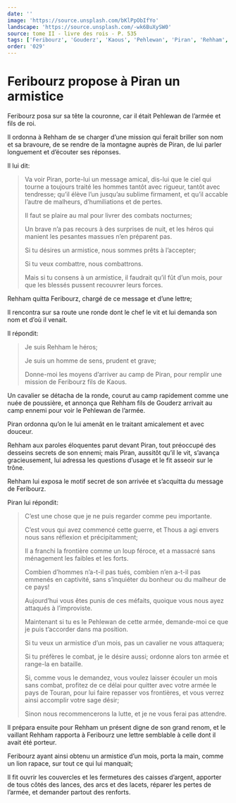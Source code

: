 ```yaml
---
date: ''
image: 'https://source.unsplash.com/bKlPpObIfYo'
landscape: 'https://source.unsplash.com/-wk6BuXySW0'
source: tome II - livre des rois - P. 535
tags: ['Feribourz', 'Gouderz', 'Kaous', 'Pehlewan', 'Piran', 'Rehham', 'Thous', 'Touran']
order: '029'
---
```


# Feribourz propose à Piran un armistice

Feribourz posa sur sa tête la couronne, car il était Pehlewan de l’armée et fils de roi.

Il ordonna à Rehham de se charger d’une mission qui ferait briller son nom et sa bravoure, de se rendre de la montagne auprès de Piran, de lui parler longuement et d’écouter ses réponses.

Il lui dit:

> Va voir Piran, porte-lui un message amical, dis-lui que le ciel qui tourne a toujours traité les hommes tantôt avec rigueur, tantôt avec tendresse; qu’il élève l’un jusqu’au sublime firmament, et qu’il accable l’autre de malheurs, d’humiliations et de pertes.
>
> Il faut se plaire au mal pour livrer des combats nocturnes;
>
> Un brave n’a pas recours à des surprises de nuit, et les héros qui manient les pesantes massues n’en préparent pas.
>
> Si tu désires un armistice, nous sommes prêts à l’accepter;
>
> Si tu veux combattre, nous combattrons.
>
> Mais si tu consens à un armistice, il faudrait qu’il fût d’un mois, pour que les blessés pussent recouvrer leurs forces.

Rehham quitta Feribourz, chargé de ce message et d’une lettre;

Il rencontra sur sa route une ronde dont le chef le vit et lui demanda son nom et d’où il venait.

Il répondit:

> Je suis Rehham le héros;
>
> Je suis un homme de sens, prudent et grave;
>
> Donne-moi les moyens d’arriver au camp de Piran, pour remplir une mission de Feribourz fils de Kaous.

Un cavalier se détacha de la ronde, courut au camp rapidement comme une nuée de poussière, et annonça que Rehham fils de Gouderz arrivait au camp ennemi pour voir le Pehlewan de l’armée.

Piran ordonna qu’on le lui amenât en le traitant amicalement et avec douceur.

Rehham aux paroles éloquentes parut devant Piran, tout préoccupé des desseins secrets
de son ennemi; mais Piran, aussitôt qu’il le vit, s’avança gracieusement, lui adressa les questions d’usage et le fit asseoir sur le trône.

Rehham lui exposa le motif secret de son arrivée et s’acquitta du message de Feribourz.

Piran lui répondit:

> C’est une chose que je ne puis regarder comme peu importante.
>
> C’est vous qui avez commencé cette guerre, et Thous a agi envers nous sans réflexion et précipitamment;
>
> Il a franchi la frontière comme un loup féroce, et a massacré sans ménagement les faibles et les forts.
>
> Combien d’hommes n’a-t-il pas tués, combien n’en a-t-il pas emmenés en captivité, sans s’inquiéter du bonheur ou du malheur de ce pays!
>
> Aujourd’hui vous êtes punis de ces méfaits, quoique vous nous ayez attaqués à l’improviste.
>
> Maintenant si tu es le Pehlewan de cette armée, demande-moi ce que je puis t’accorder dans ma position.
>
> Si tu veux un armistice d’un mois, pas un cavalier ne vous attaquera;
>
> Si tu préfères le combat, je le désire aussi; ordonne alors ton armée et range-la en bataille.
>
> Si, comme vous le demandez, vous voulez laisser écouler un mois sans combat, profitez de ce délai pour quitter avec votre armée le pays de Touran, pour lui faire repasser vos frontières, et vous verrez ainsi accomplir votre sage désir;
>
> Sinon nous recommencerons la lutte, et je ne vous ferai pas attendre.

Il prépara ensuite pour Rehham un présent digne de son grand renom, et le vaillant Rehham rapporta à Feribourz une lettre semblable à celle dont il avait été porteur.

Feribourz ayant ainsi obtenu un armistice d’un mois, porta la main, comme un lion rapace, sur tout ce qui lui manquait;

Il fit ouvrir les couvercles et les fermetures des caisses d’argent, apporter de tous côtés des lances, des arcs et des lacets, réparer les pertes de l’armée, et demander partout des renforts.
